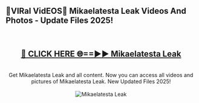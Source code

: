 <h2>🔴VIRal VidEOS🔴 Mikaelatesta Leak Videos And Photos - Update Files 2025!</h2>
<br>
<div align="center">
<h2><a href="https://virallinks.top/odZfE0" rel="nofollow">🔴 CLICK HERE 🌐==►► Mikaelatesta Leak</a></h2>
<br>
Get Mikaelatesta Leak and all content. Now you can access all videos and pictures of Mikaelatesta Leak. New Updated Files 2025!
<br>
<br>
<a href="https://virallinks.top/odZfE0" rel="nofollow" data-target="animated-image.originalLink"><img src="https://i.imgur.com/dJHk4Zq.gif)" alt="Mikaelatesta Leak" style="max-width: 100%; display: inline-block;" data-target="animated-image.originalImage"></a>
</div>
<br>
